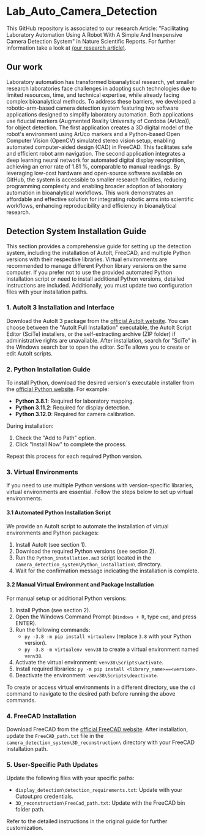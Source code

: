# Lab_Auto_Camera_Detection
This GitHub repository is associated to our research Article: "Facilitating Laboratory Automation Using A Robot With A Simple And Inexpensive Camera 
Detection System" in Nature Scientific Reports. For further information take a look at [(our research article)](https://doi.org/10.1038/s41598-025-05670-1).

## Our work 
Laboratory automation has transformed bioanalytical research, yet smaller research laboratories face challenges in adopting such technologies due to limited resources, time, and technical expertise, while already facing complex bioanalytical methods. To address these barriers, we developed a robotic-arm-based camera detection system featuring two software applications designed to simplify laboratory automation. Both applications use fiducial markers (Augmented Reality University of Cordoba (ArUco)), for object detection. The first application creates a 3D digital model of the robot's environment using ArUco markers and a Python-based Open Computer Vision (OpenCV) simulated stereo vision setup, enabling automated computer-aided design (CAD) in FreeCAD. This facilitates safe and efficient robot arm navigation. The second application integrates a deep learning neural network for automated digital display recognition, achieving an error rate of 1.81 %, comparable to manual readings. By leveraging low-cost hardware and open-source software available on GitHub, the system is accessible to smaller research facilities, reducing programming complexity and enabling broader adoption of laboratory automation in bioanalytical workflows. This work demonstrates an affordable and effective solution for integrating robotic arms into scientific workflows, enhancing reproducibility and efficiency in bioanalytical research.

## Detection System Installation Guide

This section provides a comprehensive guide for setting up the detection system, including the installation of AutoIt, FreeCAD, and multiple Python versions with their respective libraries. Virtual environments are recommended to manage different Python library versions on the same computer. If you prefer not to use the provided automated Python installation script or need to install additional Python versions, detailed instructions are included. Additionally, you must update two configuration files with your installation paths.

### 1. AutoIt 3 Installation and Interface

Download the AutoIt 3 package from the [official AutoIt website](https://www.autoitscript.com/site/autoit/downloads/). You can choose between the "AutoIt Full Installation" executable, the AutoIt Script Editor (SciTe) installers, or the self-extracting archive (ZIP folder) if administrative rights are unavailable. After installation, search for "SciTe" in the Windows search bar to open the editor. SciTe allows you to create or edit AutoIt scripts.

### 2. Python Installation Guide

To install Python, download the desired version's executable installer from the [official Python website](https://www.python.org/downloads/). For example:
- **Python 3.8.1**: Required for laboratory mapping.
- **Python 3.11.2**: Required for display detection.
- **Python 3.12.0**: Required for camera calibration.

During installation:
1. Check the "Add to Path" option.
2. Click "Install Now" to complete the process.

Repeat this process for each required Python version.

### 3. Virtual Environments

If you need to use multiple Python versions with version-specific libraries, virtual environments are essential. Follow the steps below to set up virtual environments.

#### 3.1 Automated Python Installation Script

We provide an AutoIt script to automate the installation of virtual environments and Python packages:
1. Install AutoIt (see section 1).
2. Download the required Python versions (see section 2).
3. Run the `Python_installation.au3` script located in the `camera_detection_system\Python_installation\` directory.
4. Wait for the confirmation message indicating the installation is complete.

#### 3.2 Manual Virtual Environment and Package Installation

For manual setup or additional Python versions:
1. Install Python (see section 2).
2. Open the Windows Command Prompt (`Windows + R`, type `cmd`, and press ENTER).
3. Run the following commands:
    - `py -3.8 -m pip install virtualenv` (replace `3.8` with your Python version).
    - `py -3.8 -m virtualenv venv38` to create a virtual environment named `venv38`.
4. Activate the virtual environment: `venv38\Scripts\activate`.
5. Install required libraries: `py -m pip install <library_name>==<version>`.
6. Deactivate the environment: `venv38\Scripts\deactivate`.

To create or access virtual environments in a different directory, use the `cd` command to navigate to the desired path before running the above commands.

### 4. FreeCAD Installation

Download FreeCAD from the [official FreeCAD website](https://www.freecadweb.org/downloads.php). After installation, update the `FreeCAD_path.txt` file in the `camera_detection_system\3D_reconstruction\` directory with your FreeCAD installation path.

### 5. User-Specific Path Updates

Update the following files with your specific paths:
- `display_detection\detection_requirements.txt`: Update with your Cutout.pro credentials.
- `3D_reconstruction\FreeCad_path.txt`: Update with the FreeCAD bin folder path.

Refer to the detailed instructions in the original guide for further customization.
